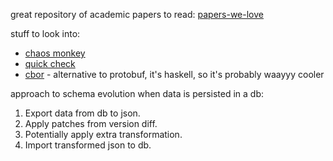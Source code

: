 great repository of academic papers to read:
[papers-we-love](https://github.com/papers-we-love/papers-we-love)

stuff to look into: 
* [chaos monkey](https://github.com/Netflix/SimianArmy/wiki/Chaos-Monkey)
* [quick check](https://github.com/nick8325/quickcheck)
* [cbor](https://hackage.haskell.org/package/CBOR) - alternative to protobuf, it's haskell, so it's probably waayyy cooler

approach to schema evolution when data is persisted in a db:
1. Export data from db to json.
2. Apply patches from version diff.
3. Potentially apply extra transformation.
4. Import transformed json to db.
